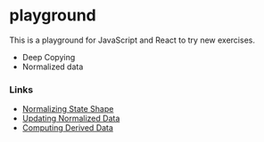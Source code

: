 # playground

This is a playground for JavaScript and React to try new exercises.

 - Deep Copying
 - Normalized data

### Links

  - [Normalizing State Shape](https://redux.js.org/recipes/structuringreducers/normalizingstateshape "Normalizing State Shape")
  - [Updating Normalized Data](https://redux.js.org/recipes/structuringreducers/updatingnormalizeddata "Updating Normalized Data")
  - [Computing Derived Data](https://redux.js.org/recipes/computingderiveddata "Computing Derived Data")
